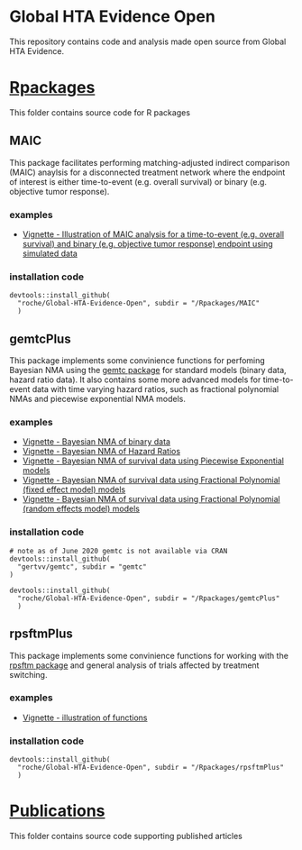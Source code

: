 
# Global HTA Evidence Open

This repository contains code and analysis made open source from Global HTA Evidence.

# [Rpackages](Rpackages)

This folder contains source code for R packages

## MAIC

This package facilitates performing matching-adjusted indirect comparison (MAIC) anaylsis for a disconnected treatment network where the endpoint of interest is either time-to-event (e.g. overall survival) or binary (e.g. objective tumor response).

### examples
* [Vignette - Illustration of MAIC analysis for a time-to-event (e.g. overall survival) and binary (e.g. objective tumor response) endpoint using simulated data](https://roche.github.io/Global-HTA-Evidence-Open/Rpackages/MAIC/MAIC.html)

### installation code
```
devtools::install_github(
  "roche/Global-HTA-Evidence-Open", subdir = "/Rpackages/MAIC"
  )
```

## gemtcPlus

This package implements some convinience functions for perfoming Bayesian NMA using the [gemtc package](https://github.com/gertvv/gemtc/) for standard models (binary data, hazard ratio data). It also contains some more advanced models for time-to-event data with time varying hazard ratios, such as fractional polynomial NMAs and piecewise exponential NMA models.

### examples
* [Vignette - Bayesian NMA of binary data](https://roche.github.io/Global-HTA-Evidence-Open/Rpackages/gemtcPlus/example-nma-binary-data.html)
* [Vignette - Bayesian NMA of Hazard Ratios](https://roche.github.io/Global-HTA-Evidence-Open/Rpackages/gemtcPlus/example-nma-hr-data.html)
* [Vignette - Bayesian NMA of survival data using Piecewise Exponential models](https://roche.github.io/Global-HTA-Evidence-Open/Rpackages/gemtcPlus/example-nma-groupedTTE-PWE.html)
* [Vignette - Bayesian NMA of survival data using Fractional Polynomial (fixed effect model) models](https://roche.github.io/Global-HTA-Evidence-Open/Rpackages/gemtcPlus/example-nma-groupedTTE-FP.html)
* [Vignette - Bayesian NMA of survival data using Fractional Polynomial (random effects model) models](https://roche.github.io/Global-HTA-Evidence-Open/Rpackages/gemtcPlus/example-nma-groupedTTE-FP-RE.html)


### installation code
```
# note as of June 2020 gemtc is not available via CRAN
devtools::install_github(
  "gertvv/gemtc", subdir = "gemtc"
)

devtools::install_github(
  "roche/Global-HTA-Evidence-Open", subdir = "/Rpackages/gemtcPlus"
  )
```

## rpsftmPlus

This package implements some convinience functions for working with the [rpsftm package](https://cran.r-project.org/web/packages/rpsftm/) and general analysis of trials affected by treatment switching.

### examples
* [Vignette - illustration of functions](Rpackages/rpsftmPlus/inst/doc/rpsftmPlus-vignette.pdf)

### installation code
```
devtools::install_github(
  "roche/Global-HTA-Evidence-Open", subdir = "/Rpackages/rpsftmPlus"
  )
```

# [Publications](Publications)

This folder contains source code supporting published articles